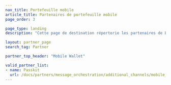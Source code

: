 ```yaml
---
nav_title: Portefeuille mobile
article_title: Partenaires de portefeuille mobile
page_order: 3

page_type: landing
description: "Cette page de destination répertorie les partenaires de Braze (Alloys) qui vous permettent d'intégrer les fournisseurs de portefeuilles mobiles à votre envoi de messages."

layout: partner_page
search_tag: Partner

partner_top_header: "Mobile Wallet"

valid_partner_list:
- name: Passkit
  url: /docs/partners/message_orchestration/additional_channels/mobile_wallet/passkit/
---
```

